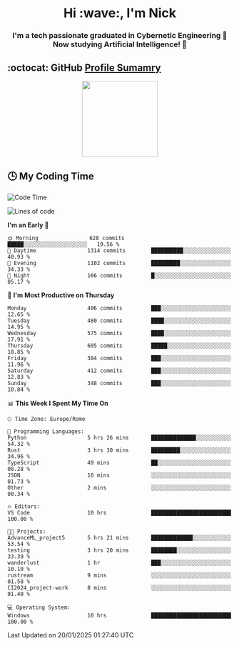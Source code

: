 <h1 align="center">Hi :wave:, I'm Nick</h1>

<h3 align="center">I'm a tech passionate graduated in Cybernetic Engineering 🤖<br>
Now studying Artificial Intelligence! 🧠</h3>


## :octocat: GitHub <a href="https://github.com/vn7n24fzkq/github-profile-summary-cards">Profile Sumamry</a>

<p align="center">
   <img style="height:170px;display:inline-block"  src="http://github-profile-summary-cards.vercel.app/api/cards/profile-details?username=CodeClimberNT&theme=github_dark" />
<!--    <img style="height:170px;display:inline-block"  src="http://github-profile-summary-cards.vercel.app/api/cards/repos-per-language?username=CodeClimberNT&theme=github_dark&exclude=" /> -->
</p>

 ## :clock3: My Coding Time 
 
<!--START_SECTION:waka-->
![Code Time](http://img.shields.io/badge/Code%20Time-421%20hrs%201%20min-blue)

![Lines of code](https://img.shields.io/badge/From%20Hello%20World%20I%27ve%20Written-3.9%20million%20lines%20of%20code-blue)

**I'm an Early 🐤** 

```text
🌞 Morning                628 commits         █████░░░░░░░░░░░░░░░░░░░░   19.56 % 
🌆 Daytime                1314 commits        ██████████░░░░░░░░░░░░░░░   40.93 % 
🌃 Evening                1102 commits        █████████░░░░░░░░░░░░░░░░   34.33 % 
🌙 Night                  166 commits         █░░░░░░░░░░░░░░░░░░░░░░░░   05.17 % 
```
📅 **I'm Most Productive on Thursday** 

```text
Monday                   406 commits         ███░░░░░░░░░░░░░░░░░░░░░░   12.65 % 
Tuesday                  480 commits         ████░░░░░░░░░░░░░░░░░░░░░   14.95 % 
Wednesday                575 commits         ████░░░░░░░░░░░░░░░░░░░░░   17.91 % 
Thursday                 605 commits         █████░░░░░░░░░░░░░░░░░░░░   18.85 % 
Friday                   384 commits         ███░░░░░░░░░░░░░░░░░░░░░░   11.96 % 
Saturday                 412 commits         ███░░░░░░░░░░░░░░░░░░░░░░   12.83 % 
Sunday                   348 commits         ███░░░░░░░░░░░░░░░░░░░░░░   10.84 % 
```


📊 **This Week I Spent My Time On** 

```text
🕑︎ Time Zone: Europe/Rome

💬 Programming Languages: 
Python                   5 hrs 26 mins       ██████████████░░░░░░░░░░░   54.32 % 
Rust                     3 hrs 30 mins       █████████░░░░░░░░░░░░░░░░   34.96 % 
TypeScript               49 mins             ██░░░░░░░░░░░░░░░░░░░░░░░   08.28 % 
JSON                     10 mins             ░░░░░░░░░░░░░░░░░░░░░░░░░   01.73 % 
Other                    2 mins              ░░░░░░░░░░░░░░░░░░░░░░░░░   00.34 % 

🔥 Editors: 
VS Code                  10 hrs              █████████████████████████   100.00 % 

🐱‍💻 Projects: 
AdvanceML_project5       5 hrs 21 mins       █████████████░░░░░░░░░░░░   53.54 % 
testing                  3 hrs 20 mins       ████████░░░░░░░░░░░░░░░░░   33.39 % 
wanderlust               1 hr                ███░░░░░░░░░░░░░░░░░░░░░░   10.10 % 
rustream                 9 mins              ░░░░░░░░░░░░░░░░░░░░░░░░░   01.58 % 
CI2024_project-work      8 mins              ░░░░░░░░░░░░░░░░░░░░░░░░░   01.40 % 

💻 Operating System: 
Windows                  10 hrs              █████████████████████████   100.00 % 
```


 Last Updated on 20/01/2025 01:27:40 UTC
<!--END_SECTION:waka-->

